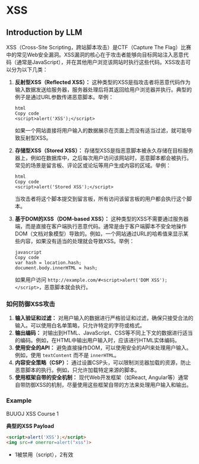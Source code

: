 # XSS

## Introduction by LLM

XSS（Cross-Site Scripting，跨站脚本攻击）是CTF（Capture The Flag）比赛中的常见Web安全漏洞。XSS漏洞的核心在于攻击者能够向目标网站注入恶意代码（通常是JavaScript），并在其他用户浏览该网站时执行这些代码。XSS攻击可以分为以下几类：

1. **反射型XSS（Reflected XSS）：** 这种类型的XSS是指攻击者将恶意代码作为输入数据发送给服务器，服务器处理后将其返回给用户浏览器并执行。典型的例子是通过URL参数传递恶意脚本。举例：

   ```
   html
   Copy code
   <script>alert('XSS');</script>
   ```

   如果一个网站直接将用户输入的数据展示在页面上而没有适当过滤，就可能导致反射型XSS。

2. **存储型XSS（Stored XSS）：** 存储型XSS是指恶意脚本被永久存储在目标服务器上，例如在数据库中，之后每次用户访问该网站时，恶意脚本都会被执行。常见的场景是留言板、评论区或论坛等用户生成内容的区域。举例：

   ```
   html
   Copy code
   <script>alert('Stored XSS');</script>
   ```

   当攻击者将这个脚本提交到留言板，所有访问该留言板的用户都会执行这个脚本。

3. **基于DOM的XSS（DOM-based XSS）：** 这种类型的XSS不需要通过服务器端，而是直接在客户端执行恶意代码。通常是由于客户端脚本不安全地操作DOM（文档对象模型）导致的。例如，一个网站通过URL的哈希值来显示某些内容，如果没有适当的处理就会导致XSS。举例：

   ```
   javascript
   Copy code
   var hash = location.hash;
   document.body.innerHTML = hash;
   ```

   如果用户访问 `http://example.com/#<script>alert('DOM XSS');</script>`，恶意脚本就会执行。

### 如何防御XSS攻击

1. **输入验证和过滤：** 对用户输入的数据进行严格验证和过滤，确保只接受合法的输入。可以使用白名单策略，只允许特定的字符或格式。
2. **输出编码：** 对输出到HTML、JavaScript、CSS等不同上下文的数据进行适当的编码。例如，在HTML中输出用户输入时，应该进行HTML实体编码。
3. **使用安全的API：** 避免直接操作DOM，可以使用安全的API来处理用户输入。例如，使用 `textContent` 而不是 `innerHTML`。
4. **内容安全策略（CSP）：** 通过设置CSP头，可以限制浏览器加载的资源，防止恶意脚本的执行。例如，只允许加载特定来源的脚本。
5. **使用框架自带的安全机制：** 现代Web开发框架（如React, Angular等）通常自带防御XSS的机制，尽量使用这些框架自带的方法来处理用户输入和输出。

### Example

BUUOJ XSS Course 1

**典型的XSS Payload**

```html
<script>alert('XSS');</script>
<img src=# onerror=alert('xss')>
```

* 1被禁用（script），2有效